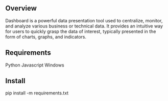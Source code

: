 <h2>Overview</h2>
Dashboard is a powerful data presentation tool used to centralize, monitor, and analyze various business or technical data.
It provides an intuitive way for users to quickly grasp the data of interest, typically presented in the form of charts, graphs, and indicators.

<h2>Requirements</h2>
Python
Javascript
Windows

<h2>Install</h2>
pip install -m requirements.txt
